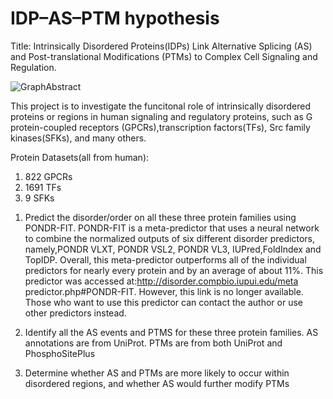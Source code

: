 # IDP–AS–PTM hypothesis

Title: Intrinsically Disordered Proteins(IDPs) Link Alternative Splicing (AS) and Post-translational Modifications (PTMs) to Complex Cell Signaling and Regulation.

![GraphAbstract](https://user-images.githubusercontent.com/48297393/54318943-2689db80-45a5-11e9-9417-f330dcf6267f.png)

This project is to investigate the funcitonal role of intrinsically disordered proteins or regions in human signaling and regulatory proteins,
such as G protein-coupled receptors (GPCRs),transcription factors(TFs), Src family kinases(SFKs), and many others.

Protein Datasets(all from human):
1) 822 GPCRs
2) 1691 TFs
3) 9 SFKs

1. Predict the disorder/order on all these three protein families using PONDR-FIT. 
PONDR-FIT is a meta-predictor that uses a neural network to combine the normalized outputs of six different disorder predictors, namely,PONDR VLXT, PONDR VSL2, PONDR VL3, IUPred,FoldIndex and TopIDP. Overall, this meta-predictor
outperforms all of the individual predictors for nearly every protein and by an average of about 11%.
This predictor was accessed at:http://disorder.compbio.iupui.edu/meta predictor.php#PONDR-FIT. However, this link is no longer available.
Those who want to use this predictor can contact the author or use other predictors instead.

2. Identify all the AS events and PTMS for these three protein families.
 AS annotations are from UniProt. PTMs are from both UniProt and PhosphoSitePlus

3. Determine whether AS and PTMs are more likely to occur within disordered regions, and whether AS would further modify PTMs

